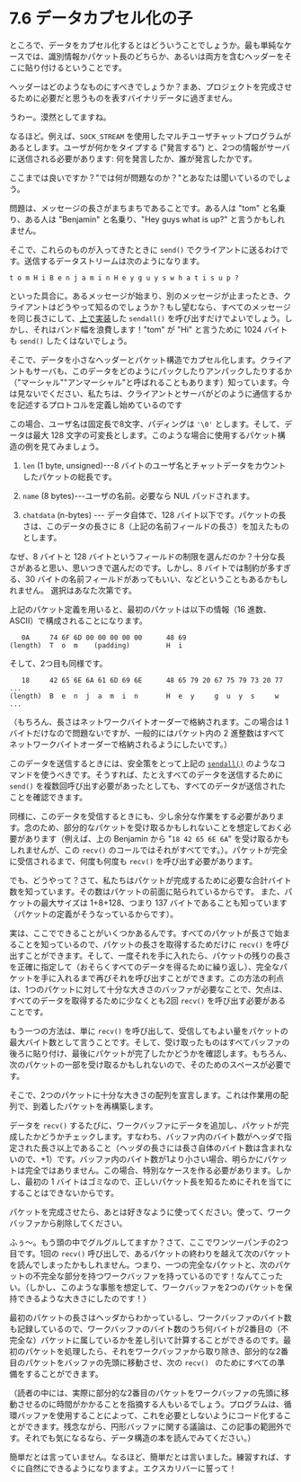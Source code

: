 # 7.6 データカプセル化の子

ところで、データをカプセル化するとはどういうことでしょうか。最も単純なケースでは、識別情報かパケット長のどちらか、あるいは両方を含むヘッダーをそこに貼り付けるということです。

ヘッダーはどのようなものにすべきでしょうか？まあ、プロジェクトを完成させるために必要だと思うものを表すバイナリデータに過ぎません。

うわー。漠然としてますね。

なるほど。例えば、`SOCK_STREAM` を使用したマルチユーザチャットプログラムがあるとします。ユーザが何かをタイプする ("発言する") と、2つの情報がサーバに送信される必要があります: 何を発言したか、誰が発言したかです。

ここまでは良いですか？"では何が問題なのか？"とあなたは聞いているのでしょう。

問題は、メッセージの長さがまちまちであることです。ある人は "tom" と名乗り、ある人は "Benjamin" と名乗り、"Hey guys what is up?" と言うかもしれません。

そこで、これらのものが入ってきたときに `send()` でクライアントに送るわけです。送信するデータストリームは次のようになります。

```
t o m H i B e n j a m i n H e y g u y s w h a t i s u p ?
```

といった具合に。あるメッセージが始まり、別のメッセージが止まったとき、クライアントはどうやって知るのでしょうか？もし望むなら、すべてのメッセージを同じ長さにして、[上で実装](docs/slightly-advanced-techniques/#sendall)した `sendall()` を呼び出すだけでよいでしょう。しかし、それはバンド幅を浪費します！"tom" が "Hi" と言うために 1024 バイトも `send()` したくはないでしょう。

そこで、データを小さなヘッダーとパケット構造でカプセル化します。クライアントもサーバも、このデータをどのようにパックしたりアンパックしたりするか（"マーシャル""アンマーシャル"と呼ばれることもあります）知っています。今は見ないでください、私たちは、クライアントとサーバがどのように通信するかを記述するプロトコルを定義し始めているのです

この場合、ユーザ名は固定長で8文字、パディングは `'\0'` とします。そして、データは最大 128 文字の可変長とします。このような場合に使用するパケット構造の例を見てみましょう。

1. `len` (1 byte, unsigned)---8 バイトのユーザ名とチャットデータをカウントしたパケットの総長です。

2. `name` (8 bytes)---ユーザの名前。必要なら NUL パッドされます。

3. `chatdata` (n-bytes) --- データ自体で、128 バイト以下です。パケットの長さは、このデータの長さに 8（上記の名前フィールドの長さ）を加えたものとします。

なぜ、8 バイトと 128 バイトというフィールドの制限を選んだのか？十分な長さがあると思い、思いつきで選んだのです。しかし、8 バイトでは制約が多すぎる、30 バイトの名前フィールドがあってもいい、などということもあるかもしれません。 選択はあなた次第です。

上記のパケット定義を用いると、最初のパケットは以下の情報（16 進数、ASCII）で構成されることになります。

```
   0A     74 6F 6D 00 00 00 00 00      48 69
(length)  T  o  m    (padding)         H  i
```

そして、2つ目も同様です。

```
   18     42 65 6E 6A 61 6D 69 6E      48 65 79 20 67 75 79 73 20 77 ...
(length)  B  e  n  j  a  m  i  n       H  e  y     g  u  y  s     w  ...
```

（もちろん、長さはネットワークバイトオーダーで格納されます。この場合は 1 バイトだけなので問題ないですが、一般的にはパケット内の 2 進整数はすべてネットワークバイトオーダーで格納されるようにしたいです。）

このデータを送信するときには、安全策をとって上記の [`sendall()`](docs/slightly-advanced-techniques/#sendall) のようなコマンドを使うべきです。そうすれば、たとえすべてのデータを送信するために `send()` を複数回呼び出す必要があったとしても、すべてのデータが送信されたことを確認できます。

同様に、このデータを受信するときにも、少し余分な作業をする必要があります。念のため、部分的なパケットを受け取るかもしれないことを想定しておく必要があります（例えば、上の Benjamin から "`18 42 65 6E 6A`" を受け取るかもしれませんが、この `recv()` のコールではそれがすべてです。）。パケットが完全に受信されるまで、何度も何度も `recv()` を呼び出す必要があります。

でも、どうやって？さて、私たちはパケットが完成するために必要な合計バイト数を知っています。その数はパケットの前面に貼られているからです。 また、パケットの最大サイズは 1+8+128、つまり 137 バイトであることも知っています（パケットの定義がそうなっているからです）。

実は、ここでできることがいくつかあるんです。すべてのパケットが長さで始まることを知っているので、パケットの長さを取得するためだけに `recv()` を呼び出すことができます。そして、一度それを手に入れたら、パケットの残りの長さを正確に指定して（おそらくすべてのデータを得るために繰り返し）、完全なパケットを手に入れるまで再びそれを呼び出すことができます。この方法の利点は、1つのパケットに対して十分な大きさのバッファが必要なことで、欠点は、すべてのデータを取得するために少なくとも2回 `recv()` を呼び出す必要があることです。

もう一つの方法は、単に `recv()` を呼び出して、受信してもよい量をパケットの最大バイト数として言うことです。そして、受け取ったものはすべてバッファの後ろに貼り付け、最後にパケットが完了したかどうかを確認します。もちろん、次のパケットの一部を受け取るかもしれないので、そのためのスペースが必要です。

そこで、2つのパケットに十分な大きさの配列を宣言します。これは作業用の配列で、到着したパケットを再構築します。

データを `recv()` するたびに、ワークバッファにデータを追加し、パケットが完成したかどうかチェックします。すなわち、バッファ内のバイト数がヘッダで指定された長さ以上であること（ヘッダの長さには長さ自体のバイト数は含まれないので、+1）です。バッファ内のバイト数が1より小さい場合、明らかにパケットは完全ではありません。この場合、特別なケースを作る必要があります。しかし、最初の 1 バイトはゴミなので、正しいパケット長を知るためにそれを当てにすることはできないからです。

パケットを完成させたら、あとは好きなように使ってください。使って、ワークバッファから削除してください。

ふぅ〜。もう頭の中でグルグルしてますか？さて、ここでワンツーパンチの2つ目です。1回の `recv()` 呼び出しで、あるパケットの終わりを越えて次のパケットを読んでしまったかもしれません。つまり、一つの完全なパケットと、次のパケットの不完全な部分を持つワークバッファを持っているのです！なんてこったい。（しかし、このような事態を想定して、ワークバッファを2つのパケットを保持できるような大きさにしたのです！）

最初のパケットの長さはヘッダからわかっているし、ワークバッファのバイト数も記録しているので、ワークバッファのバイト数のうち何バイトが2番目の（不完全な）パケットに属しているかを差し引いて計算することができるのです。最初のパケットを処理したら、それをワークバッファから取り除き、部分的な2番目のパケットをバッファの先頭に移動させ、次の `recv() ` のためにすべての準備をすることができます。

（読者の中には、実際に部分的な2番目のパケットをワークバッファの先頭に移動させるのに時間がかかることを指摘する人もいるでしょう。プログラムは、循環バッファを使用することによって、これを必要としないようにコード化することができます。残念ながら、円形バッファに関する議論は、この記事の範囲外です。それでも気になるなら、データ構造の本を読んでみてください。）

簡単だとは言っていません。なるほど、簡単だとは言いました。練習すれば、すぐに自然にできるようになりますよ。エクスカリバーに誓って！
